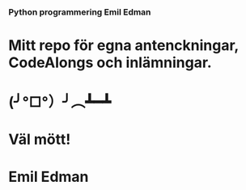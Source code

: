 ### Python programmering Emil Edman

# Mitt repo för egna antenckningar, CodeAlongs och inlämningar.
# (╯°□°）╯︵┻━┻

# Väl mött!
# Emil Edman 